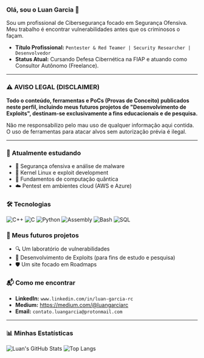 ### Olá, sou o Luan Garcia 👋

Sou um profissional de Cibersegurança focado em Segurança Ofensiva. Meu trabalho é encontrar vulnerabilidades antes que os criminosos o façam. 

* **Título Profissional:** `Pentester & Red Teamer | Security Researcher | Desenvolvedor`
* **Status Atual:** Cursando Defesa Cibernética na FIAP e atuando como Consultor Autônomo (Freelance). 

---

### ⚠️ AVISO LEGAL (DISCLAIMER)

**Todo o conteúdo, ferramentas e PoCs (Provas de Conceito) publicados neste perfil, incluindo meus futuros projetos de "Desenvolvimento de Exploits", destinam-se exclusivamente a fins educacionais e de pesquisa.**

Não me responsabilizo pelo mau uso de qualquer informação aqui contida. O uso de ferramentas para atacar alvos sem autorização prévia é ilegal.

---

### 📖 Atualmente estudando

* 🔐 Segurança ofensiva e análise de malware
* 🐧 Kernel Linux e exploit development
* 🧬 Fundamentos de computação quântica
* ☁️ Pentest em ambientes cloud (AWS e Azure)

### 🛠️ Tecnologias

![C++](https://img.shields.io/badge/-C++-00599C?style=flat&logo=c%2B%2B&logoColor=white)
![C](https://img.shields.io/badge/-C-000000?style=flat&logo=c&logoColor=white)
![Python](https://img.shields.io/badge/-Python-3776AB?style=flat&logo=python&logoColor=white)
![Assembly](https://img.shields.io/badge/-Assembly-6E4C13?style=flat&logo=gnu&logoColor=white)
![Bash](https://img.shields.io/badge/-Bash%20Script-4EAA25?style=flat&logo=gnubash&logoColor=white)
![SQL](https://img.shields.io/badge/-SQL-4479A1?style=flat&logo=mysql&logoColor=white)

### 🚧 Meus futuros projetos

* 🔍 Um laboratório de vulnerabilidades
* 🧪 Desenvolvimento de Exploits (para fins de estudo e pesquisa)
* 🛡️ Um site focado em Roadmaps

### 📬 Como me encontrar

* **LinkedIn:** `www.linkedin.com/in/luan-garcia-rc` 
* **Medium:** https://medium.com/@luangarciarc
* **Email:** `contato.luangarcia@protonmail.com` 

---

### 📊 Minhas Estatísticas

![Luan's GitHub Stats](https://github-readme-stats.vercel.app/api?username=Luan-Garcia&show_icons=true&theme=radical)
![Top Langs](https://github-readme-stats.vercel.app/api/top-langs/?username=Luan-Garcia&layout=compact&theme=radical)
